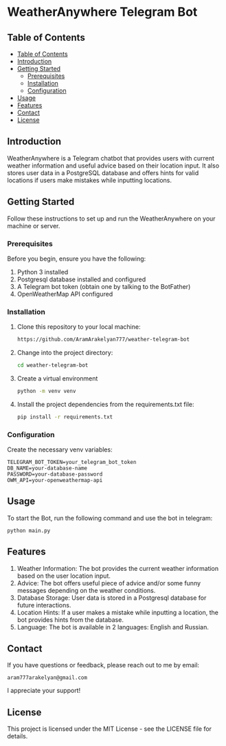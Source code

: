 # WeatherAnywhere Telegram Bot

## Table of Contents

- [Table of Contents](#table-of-contents)
- [Introduction](#introduction)
- [Getting Started](#getting-started)
    - [Prerequisites](#prerequisites)
    - [Installation](#installation)
    - [Configuration](#configuration)
- [Usage](#usage)
- [Features](#features)
- [Contact](#contact)
- [License](#license)

## Introduction

WeatherAnywhere is a Telegram chatbot that provides users with current weather information and useful advice based on
their location input. It also stores user data in a PostgreSQL database and offers hints for valid locations if users
make mistakes while inputting locations.

## Getting Started

Follow these instructions to set up and run the WeatherAnywhere on your machine or server.

### Prerequisites

Before you begin, ensure you have the following:

1. Python 3 installed
2. Postgresql database installed and configured
3. A Telegram bot token (obtain one by talking to the BotFather)
4. OpenWeatherMap API configured

### Installation

1. Clone this repository to your local machine:

    ```bash
    https://github.com/AramArakelyan777/weather-telegram-bot

2. Change into the project directory:

    ```bash
    cd weather-telegram-bot

3. Create a virtual environment

    ```bash
    python -m venv venv

4. Install the project dependencies from the requirements.txt file:

    ```bash
    pip install -r requirements.txt

### Configuration

Create the necessary venv variables:

    TELEGRAM_BOT_TOKEN=your_telegram_bot_token
    DB_NAME=your-database-name
    PASSWORD=your-database-password
    OWM_API=your-openweathermap-api

## Usage

To start the Bot, run the following command and use the bot in telegram:

    python main.py

## Features

1. Weather Information: The bot provides the current weather information based on the user location input.
2. Advice: The bot offers useful piece of advice and/or some funny messages depending on the weather conditions.
3. Database Storage: User data is stored in a Postgresql database for future interactions.
4. Location Hints: If a user makes a mistake while inputting a location, the bot provides hints from the database.
5. Language: The bot is available in 2 languages: English and Russian.

## Contact

If you have questions or feedback, please reach out to me by email:

    aram777arakelyan@gmail.com

I appreciate your support!

## License

This project is licensed under the MIT License - see the LICENSE file for details.